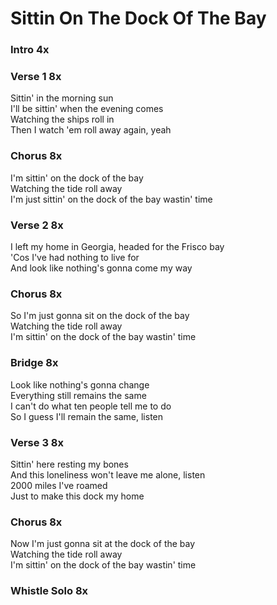 # Sittin On The Dock Of The Bay

### Intro  4x  

### Verse 1  8x
Sittin' in the morning sun  
I'll be sittin' when the evening comes  
Watching the ships roll in  
Then I watch 'em roll away again, yeah  

### Chorus  8x
I'm sittin' on the dock of the bay  
Watching the tide roll away  
I'm just sittin' on the dock of the bay wastin' time  

### Verse 2  8x
I left my home in Georgia, headed for the Frisco bay  
'Cos I've had nothing to live for  
And look like nothing's gonna come my way  

### Chorus  8x
So I'm just gonna sit on the dock of the bay  
Watching the tide roll away  
I'm sittin' on the dock of the bay wastin' time  

### Bridge  8x
Look like nothing's gonna change  
Everything still remains the same  
I can't do what ten people tell me to do  
So I guess I'll remain the same, listen  

### Verse 3  8x
Sittin' here resting my bones  
And this loneliness won't leave me alone, listen  
2000 miles I've roamed  
Just to make this dock my home  

### Chorus  8x
Now I'm just gonna sit at the dock of the bay  
Watching the tide roll away  
I'm sittin' on the dock of the bay wastin' time

### Whistle Solo  8x  
